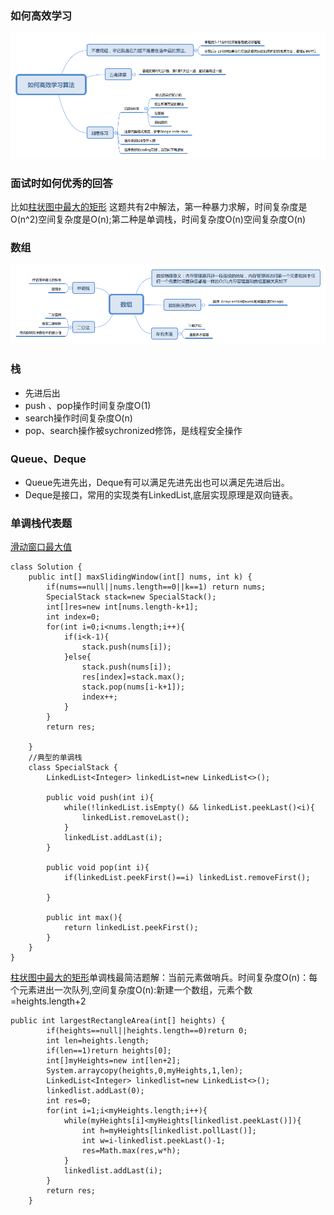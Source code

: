 
### 如何高效学习
![image](https://github.com/larrySmile02/algorithm016/blob/master/Week_01/image/%E5%A6%82%E4%BD%95%E9%AB%98%E6%95%88%E5%AD%A6%E4%B9%A0%E7%AE%97%E6%B3%95.png)

### 面试时如何优秀的回答
比如[柱状图中最大的矩形](https://leetcode-cn.com/problems/largest-rectangle-in-histogram/) 这题共有2中解法，第一种暴力求解，时间复杂度是O(n^2)空间复杂度是O(n);第二种是单调栈，时间复杂度O(n)空间复杂度O(n)

### 数组
![image](https://github.com/larrySmile02/algorithm016/blob/master/Week_01/image/%E6%95%B0%E7%BB%84.png)

### 栈
- 先进后出
- push 、pop操作时间复杂度O(1)
- search操作时间复杂度O(n)
- pop、search操作被sychronized修饰，是线程安全操作
### Queue、Deque
- Queue先进先出，Deque有可以满足先进先出也可以满足先进后出。
- Deque是接口，常用的实现类有LinkedList,底层实现原理是双向链表。
### 单调栈代表题
[滑动窗口最大值](https://leetcode-cn.com/problems/sliding-window-maximum/) 

```
class Solution {
    public int[] maxSlidingWindow(int[] nums, int k) {
        if(nums==null||nums.length==0||k==1) return nums;
        SpecialStack stack=new SpecialStack();
        int[]res=new int[nums.length-k+1];
        int index=0;
        for(int i=0;i<nums.length;i++){
            if(i<k-1){
                stack.push(nums[i]);
            }else{
                stack.push(nums[i]);
                res[index]=stack.max();
                stack.pop(nums[i-k+1]);
                index++;
            }
        }
        return res;
        
    }
    //典型的单调栈
    class SpecialStack {
        LinkedList<Integer> linkedList=new LinkedList<>();
        
        public void push(int i){
            while(!linkedList.isEmpty() && linkedList.peekLast()<i){
                linkedList.removeLast();
            }
            linkedList.addLast(i);
        }

        public void pop(int i){
            if(linkedList.peekFirst()==i) linkedList.removeFirst();

        }

        public int max(){
            return linkedList.peekFirst();
        }
    }
}
```

[柱状图中最大的矩形](https://leetcode-cn.com/problems/largest-rectangle-in-histogram/)单调栈最简洁题解：当前元素做哨兵。时间复杂度O(n)：每个元素进出一次队列,空间复杂度O(n):新建一个数组，元素个数=heights.length+2
```
public int largestRectangleArea(int[] heights) {
        if(heights==null||heights.length==0)return 0;
        int len=heights.length;
        if(len==1)return heights[0];
        int[]myHeights=new int[len+2];
        System.arraycopy(heights,0,myHeights,1,len);
        LinkedList<Integer> linkedlist=new LinkedList<>();
        linkedlist.addLast(0);
        int res=0;
        for(int i=1;i<myHeights.length;i++){
            while(myHeights[i]<myHeights[linkedlist.peekLast()]){
                int h=myHeights[linkedlist.pollLast()];
                int w=i-linkedlist.peekLast()-1;
                res=Math.max(res,w*h);
            }
            linkedlist.addLast(i);
        }
        return res;
    }
```
